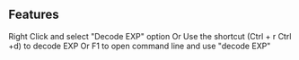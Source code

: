 ## Features

Right Click and select "Decode EXP" option
Or
Use the shortcut (Ctrl + r Ctrl +d) to decode EXP
Or
F1 to open command line and use "decode EXP"
